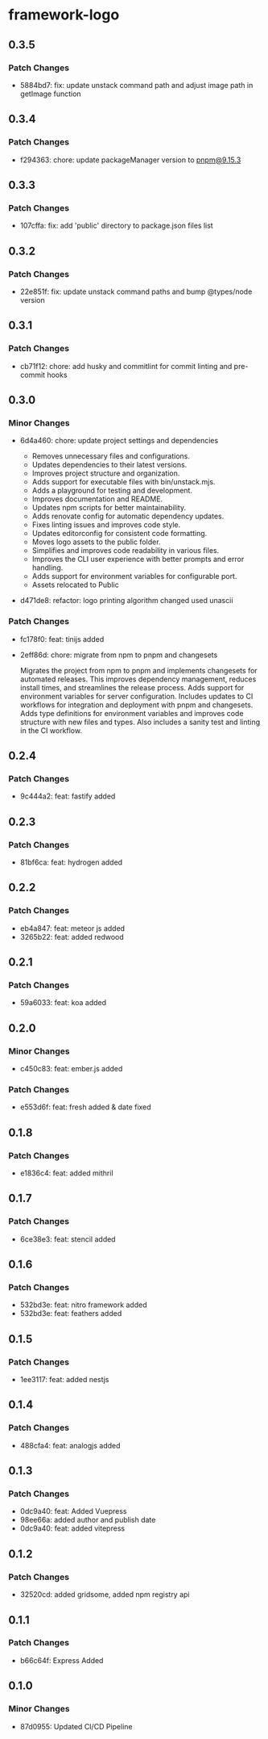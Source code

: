 # framework-logo

## 0.3.5

### Patch Changes

- 5884bd7: fix: update unstack command path and adjust image path in getImage function

## 0.3.4

### Patch Changes

- f294363: chore: update packageManager version to pnpm@9.15.3

## 0.3.3

### Patch Changes

- 107cffa: fix: add 'public' directory to package.json files list

## 0.3.2

### Patch Changes

- 22e851f: fix: update unstack command paths and bump @types/node version

## 0.3.1

### Patch Changes

- cb71f12: chore: add husky and commitlint for commit linting and pre-commit hooks

## 0.3.0

### Minor Changes

- 6d4a460: chore: update project settings and dependencies

  - Removes unnecessary files and configurations.
  - Updates dependencies to their latest versions.
  - Improves project structure and organization.
  - Adds support for executable files with bin/unstack.mjs.
  - Adds a playground for testing and development.
  - Improves documentation and README.
  - Updates npm scripts for better maintainability.
  - Adds renovate config for automatic dependency updates.
  - Fixes linting issues and improves code style.
  - Updates editorconfig for consistent code formatting.
  - Moves logo assets to the public folder.
  - Simplifies and improves code readability in various files.
  - Improves the CLI user experience with better prompts and error handling.
  - Adds support for environment variables for configurable port.
  - Assets relocated to Public

- d471de8: refactor: logo printing algorithm changed used unascii

### Patch Changes

- fc178f0: feat: tinijs added
- 2eff86d: chore: migrate from npm to pnpm and changesets

  Migrates the project from npm to pnpm and implements changesets for automated releases. This improves dependency management, reduces install times, and streamlines the release process. Adds support for environment variables for server configuration. Includes updates to CI workflows for integration and deployment with pnpm and changesets. Adds type definitions for environment variables and improves code structure with new files and types. Also includes a sanity test and linting in the CI workflow.

## 0.2.4

### Patch Changes

- 9c444a2: feat: fastify added

## 0.2.3

### Patch Changes

- 81bf6ca: feat: hydrogen added

## 0.2.2

### Patch Changes

- eb4a847: feat: meteor js added
- 3265b22: feat: added redwood

## 0.2.1

### Patch Changes

- 59a6033: feat: koa added

## 0.2.0

### Minor Changes

- c450c83: feat: ember.js added

### Patch Changes

- e553d6f: feat: fresh added & date fixed

## 0.1.8

### Patch Changes

- e1836c4: feat: added mithril

## 0.1.7

### Patch Changes

- 6ce38e3: feat: stencil added

## 0.1.6

### Patch Changes

- 532bd3e: feat: nitro framework added
- 532bd3e: feat: feathers added

## 0.1.5

### Patch Changes

- 1ee3117: feat: added nestjs

## 0.1.4

### Patch Changes

- 488cfa4: feat: analogjs added

## 0.1.3

### Patch Changes

- 0dc9a40: feat: Added Vuepress
- 98ee66a: added author and publish date
- 0dc9a40: feat: added vitepress

## 0.1.2

### Patch Changes

- 32520cd: added gridsome, added npm registry api

## 0.1.1

### Patch Changes

- b66c64f: Express Added

## 0.1.0

### Minor Changes

- 87d0955: Updated CI/CD Pipeline

